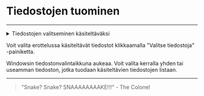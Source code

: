 # Tiedostojen tuominen

---

<details>
    <summary><span class="expand-stub"></span>Tiedostojen valitseminen käsiteltäväksi</summary>

![Tiedostojen valitsemisen painike](../../images/extract_select_files.png)

</details>

Voit valita erottelussa käsiteltävät tiedostot klikkaamalla "Valitse tiedostoja" -painiketta.

Windowsin tiedostonvalintaikkuna aukeaa. Voit valita kerralla yhden tai useamman tiedoston, jotka tuodaan käsiteltävien tiedostojen listaan.

---

> "Snake? Snake? SNAAAAAAAAKE!!!" - The Colonel

